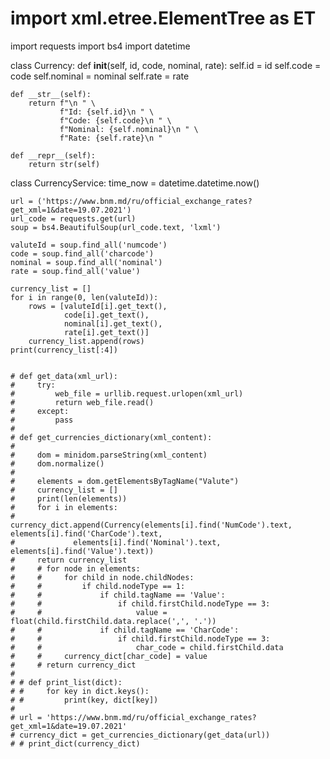# import xml.etree.ElementTree as ET
import requests
import bs4
import datetime


class Currency:
    def __init__(self, id, code, nominal, rate):
        self.id = id
        self.code = code
        self.nominal = nominal
        self.rate = rate

    def __str__(self):
        return f"\n " \
               f"Id: {self.id}\n " \
               f"Code: {self.code}\n " \
               f"Nominal: {self.nominal}\n " \
               f"Rate: {self.rate}\n "

    def __repr__(self):
        return str(self)


class CurrencyService:
    time_now = datetime.datetime.now()

    url = ('https://www.bnm.md/ru/official_exchange_rates?get_xml=1&date=19.07.2021')
    url_code = requests.get(url)
    soup = bs4.BeautifulSoup(url_code.text, 'lxml')

    valuteId = soup.find_all('numcode')
    code = soup.find_all('charcode')
    nominal = soup.find_all('nominal')
    rate = soup.find_all('value')

    currency_list = []
    for i in range(0, len(valuteId)):
        rows = [valuteId[i].get_text(),
                code[i].get_text(),
                nominal[i].get_text(),
                rate[i].get_text()]
        currency_list.append(rows)
    print(currency_list[:4])


    # def get_data(xml_url):
    #     try:
    #         web_file = urllib.request.urlopen(xml_url)
    #         return web_file.read()
    #     except:
    #         pass
    #
    # def get_currencies_dictionary(xml_content):
    #
    #     dom = minidom.parseString(xml_content)
    #     dom.normalize()
    #
    #     elements = dom.getElementsByTagName("Valute")
    #     currency_list = []
    #     print(len(elements))
    #     for i in elements:
    #         currency_dict.append(Currency(elements[i].find('NumCode').text, elements[i].find('CharCode').text,
    #             elements[i].find('Nominal').text, elements[i].find('Value').text))
    #     return currency_list
    #     # for node in elements:
    #     #     for child in node.childNodes:
    #     #         if child.nodeType == 1:
    #     #             if child.tagName == 'Value':
    #     #                 if child.firstChild.nodeType == 3:
    #     #                     value = float(child.firstChild.data.replace(',', '.'))
    #     #             if child.tagName == 'CharCode':
    #     #                 if child.firstChild.nodeType == 3:
    #     #                     char_code = child.firstChild.data
    #     #     currency_dict[char_code] = value
    #     # return currency_dict
    #
    # # def print_list(dict):
    # #     for key in dict.keys():
    # #         print(key, dict[key])
    #
    # url = 'https://www.bnm.md/ru/official_exchange_rates?get_xml=1&date=19.07.2021'
    # currency_dict = get_currencies_dictionary(get_data(url))
    # # print_dict(currency_dict)

